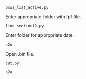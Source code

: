 ```
bcws_list_active.py
```

Enter appropriate folder with fpf file.

```
find_sentinel2.py
```

Enter folder for appropriate date.

```
s2u
```

Open .bin file.

```
cut.py
```

```
s2a
```



